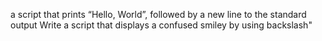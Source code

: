 a script that prints “Hello, World”, followed by a new line to the standard output
Write a script that displays a confused smiley by using  backslash" 
